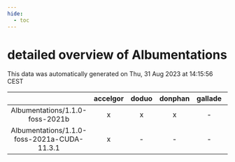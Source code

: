 ```yaml
---
hide:
  - toc
---
```


detailed overview of Albumentations
===================================


This data was automatically generated on Thu, 31 Aug 2023 at 14:15:56 CEST  

| |accelgor|doduo|donphan|gallade|joltik|skitty|swalot|victini|
| :---: | :---: | :---: | :---: | :---: | :---: | :---: | :---: | :---: |
|Albumentations/1.1.0-foss-2021b|x|x|x|-|x|x|x|x|
|Albumentations/1.1.0-foss-2021a-CUDA-11.3.1|x|-|-|-|x|-|-|-|

